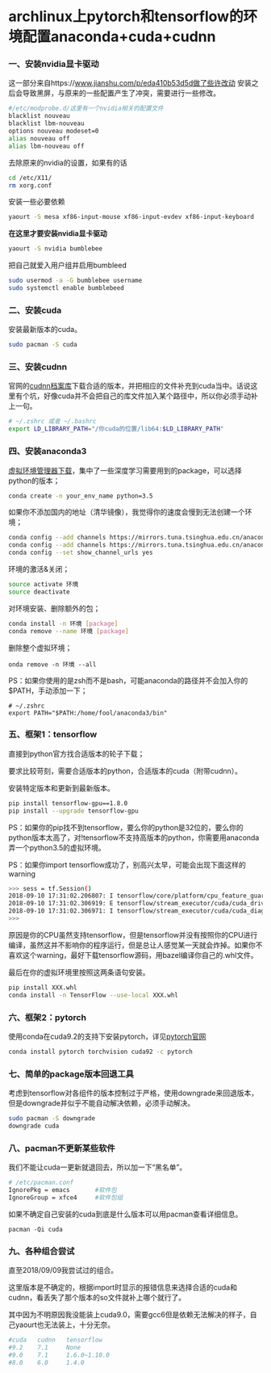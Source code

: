 # archlinux上pytorch和tensorflow的环境配置anaconda+cuda+cudnn

### 一、安装nvidia显卡驱动

这一部分来自https://www.jianshu.com/p/eda410b53d5d做了些许改动
安装之后会导致黑屏，与原来的一些配置产生了冲突，需要进行一些修改。

```sh
#/etc/modprobe.d/这里有一个nvidia相关的配置文件
blacklist nouveau
blacklist lbm-nouveau
options nouveau modeset=0
alias nouveau off
alias lbm-nouveau off
```

去除原来的nvidia的设置，如果有的话

```bash
cd /etc/X11/
rm xorg.conf
```

安装一些必要依赖

```bash
yaourt -S mesa xf86-input-mouse xf86-input-evdev xf86-input-keyboard
```

**在这里才要安装nvidia显卡驱动**

```bash
yaourt -S nvidia bumblebee
```

把自己就爱入用户组并启用bumbleed

```bash
sudo usermod -a -G bumblebee username
sudo systemctl enable bumblebeed
```



### 二、安装cuda

安装最新版本的cuda。

```bash
sudo pacman -S cuda
```



### 三、安装cudnn

官网的[cudnn档案库](https://developer.nvidia.com/rdp/cudnn-archive)下载合适的版本，并把相应的文件补充到cuda当中。话说这里有个坑，好像cuda并不会把自己的库文件加入某个路径中，所以你必须手动补上一句。

```sh
# ~/.zshrc 或者 ~/.bashrc
export LD_LIBRARY_PATH="/你cuda的位置/lib64:$LD_LIBRARY_PATH"
```



### 四、安装anaconda3

[虚拟环境管理器下载](https://www.anaconda.com/download/#download)，集中了一些深度学习需要用到的package，可以选择python的版本；

``` bash
conda create -n your_env_name python=3.5
```

如果你不添加国内的地址（清华镜像），我觉得你的速度会慢到无法创建一个环境；

```bash
conda config --add channels https://mirrors.tuna.tsinghua.edu.cn/anaconda/pkgs/free/
conda config --add channels https://mirrors.tuna.tsinghua.edu.cn/anaconda/pkgs/main/
conda config --set show_channel_urls yes
```

环境的激活&关闭；

```bash
source activate 环境
source deactivate
```

对环境安装、删除额外的包；

```bash
conda install -n 环境 [package]
conda remove --name 环境 [package]
```

删除整个虚拟环境；

```
onda remove -n 环境 --all
```

PS：如果你使用的是zsh而不是bash，可能anaconda的路径并不会加入你的$PATH，手动添加一下；

```
# ~/.zshrc
export PATH="$PATH:/home/fool/anaconda3/bin"
```



### 五、框架1：tensorflow

直接到python官方找合适版本的轮子下载；

要求比较苛刻，需要合适版本的python，合适版本的cuda（附带cudnn）。

安装特定版本和更新到最新版本。	

```bash
pip install tensorflow-gpu==1.8.0
pip install --upgrade tensorflow-gpu
```

PS：如果你的pip找不到tensorflow，要么你的python是32位的，要么你的python版本太高了，对!tensorflow不支持高版本的python，你需要用anaconda弄一个python3.5的虚拟环境。

PS：如果你import tensorflow成功了，别高兴太早，可能会出现下面这样的warning

```bash
>>> sess = tf.Session()
2018-09-10 17:31:02.206807: I tensorflow/core/platform/cpu_feature_guard.cc:137] Your CPU supports instructions that this TensorFlow binary was not compiled to use: SSE4.1 SSE4.2 AVX AVX2 FMA
2018-09-10 17:31:02.306919: E tensorflow/stream_executor/cuda/cuda_driver.cc:406] failed call to cuInit: CUDA_ERROR_UNKNOWN
2018-09-10 17:31:02.306971: I tensorflow/stream_executor/cuda/cuda_diagnostics.cc:145] kernel driver does not appear to be running on this host (Saya): /proc/driver/nvidia/version does not exist
>>>
```

原因是你的CPU虽然支持tensorflow，但是tensorflow并没有按照你的CPU进行编译，虽然这并不影响你的程序运行，但是总让人感觉某一天就会炸掉。如果你不喜欢这个warning，最好下载tensorflow源码，用bazel编译你自己的.whl文件。

最后在你的虚拟环境里按照这两条语句安装。

```bash
pip install XXX.whl
conda install -n TensorFlow --use-local XXX.whl
```



### 六、框架2：pytorch

使用conda在cuda9.2的支持下安装pytorch，详见[pytorch官网](https://pytorch.org/)

```bash
conda install pytorch torchvision cuda92 -c pytorch
```



### 七、简单的package版本回退工具

考虑到tensorflow对各组件的版本控制过于严格，使用downgrade来回退版本，但是downgrade并似乎不能自动解决依赖，必须手动解决。

```bash
sudo pacman -S downgrade
downgrade cuda
```



### 八、pacman不更新某些软件

我们不能让cuda一更新就退回去，所以加一下“黑名单”。

```sh
# /etc/pacman.conf 
IgnorePkg = emacs		#软件包
IgnoreGroup = xfce4		#软件包组
```

如果不确定自己安装的cuda到底是什么版本可以用pacman查看详细信息。

```
pacman -Qi cuda
```



### 九、各种组合尝试

直至2018/09/09我尝试过的组合。

这里版本是不确定的，根据import时显示的报错信息来选择合适的cuda和cudnn，看丢失了那个版本的so文件就补上哪个就行了。

其中因为不明原因我没能装上cuda9.0，需要gcc6但是依赖无法解决的样子，自己yaourt也无法装上，十分无奈。

```sh
#cuda	cudnn	tensorflow
#9.2	7.1		None
#9.0	7.1		1.6.0~1.10.0
#8.0	6.0		1.4.0
```


